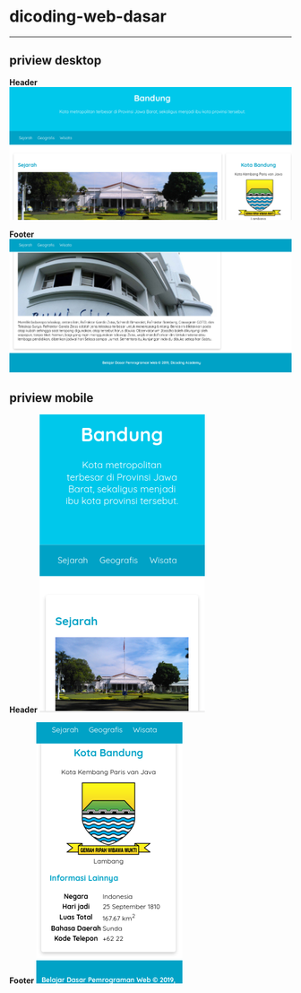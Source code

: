 # dicoding-web-dasar
___
## priview desktop
**Header**
![Header](https://github.com/saifudinzezy/dicoding-web-dasar/blob/master/priview/des_header.png)



**Footer**
![footer](https://github.com/saifudinzezy/dicoding-web-dasar/blob/master/priview/des_footer.png)



## priview mobile
**Header**
![Header](https://github.com/saifudinzezy/dicoding-web-dasar/blob/master/priview/mob_header.png)



**Footer**
![footer](https://github.com/saifudinzezy/dicoding-web-dasar/blob/master/priview/mob_footer.png)
